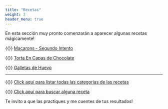 ```yaml
---
title: "Recetas"
weight: 3
header_menu: true
---
```


En esta sección muy pronto comenzarán a aparecer algunas recetas mágicamente!

{{<icon class="fa fa-hand-o-right">}}&nbsp;[Macarons - Segundo Intento](recipes/macarons)

{{<icon class="fa fa-hand-o-right">}}&nbsp;[Torta En Capas de Chocolate](recipes/torta_capas_chocolate)

{{<icon class="fa fa-hand-o-right">}}&nbsp;[Galletas de Huevo](recipes/galletas_de_huevo)

__________________________________________
{{<icon class="fa fa-hand-o-right">}}&nbsp;[Click aquí para listar todas las categorías de las recetas](categories)

{{<icon class="fa fa-hand-o-right">}}&nbsp;[Click aquí para buscar alguna receta](search/)


Te invito a que las practiques y me cuentes de tus resultados!






